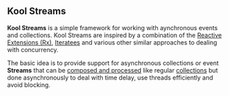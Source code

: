 ## Kool Streams

**Kool Streams** is a simple framework for working with aynchronous events and collections. Kool Streams are inspired by a combination of the [Reactive Extensions (Rx)](http://msdn.microsoft.com/en-us/data/gg577609),
[Iteratees](http://okmij.org/ftp/Streams.html) and various other similar approaches to dealing with concurrency.

The basic idea is to provide support for asynchronous collections or event **Streams** that can be
[composed and processed](https://github.com/koolapp/koolapp/blob/master/koolapp-stream/src/test/kotlin/test/koolapp/stream/CollectionTest.kt#L15)
like regular [collections](http://jetbrains.github.com/kotlin/versions/snapshot/apidocs/kotlin/java/util/Collection-extensions.html)
but done asynchronously to deal with time delay, use threads efficiently and avoid blocking.


